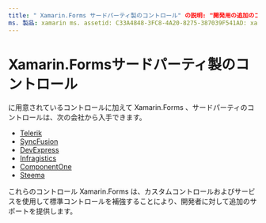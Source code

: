 ```yaml
---
title: " Xamarin.Forms サードパーティ製のコントロール" の説明: "開発用の追加のコントロール Xamarin.Forms は、Telerik、Syncfusion、Devexpress、Infragistics、Componentone、Steema などの企業から入手できます。"
ms. 製品: xamarin ms. assetid: C33A4848-3FC8-4A20-8275-387039F541AD: xamarin-forms author: davidbritch ms. author: dabritch ms. date: 08/08/2019 no loc: [ Xamarin.Forms , Xamarin.Essentials ]
---
```


# <a name="xamarinforms-third-party-controls"></a>Xamarin.Formsサードパーティ製のコントロール

に用意されているコントロールに加えて Xamarin.Forms 、サードパーティのコントロールは、次の会社から入手できます。

- [Telerik](https://www.telerik.com/xamarin-ui)
- [SyncFusion](https://www.syncfusion.com/xamarin-ui-controls)
- [DevExpress](https://www.devexpress.com/xamarin/)
- [Infragistics](https://www.infragistics.com/products/xamarin)
- [ComponentOne](https://www.grapecity.com/componentone-xamarin/)
- [Steema](https://www.steema.com/product/forms)

これらのコントロール Xamarin.Forms は、カスタムコントロールおよびサービスを使用して標準コントロールを補強することにより、開発者に対して追加のサポートを提供します。
